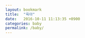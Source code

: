 ```yaml
---
layout: bookmark
title:  "육아"
date:   2016-10-11 11:13:35 +0900
categories: baby
permalink: /baby/
---
```

